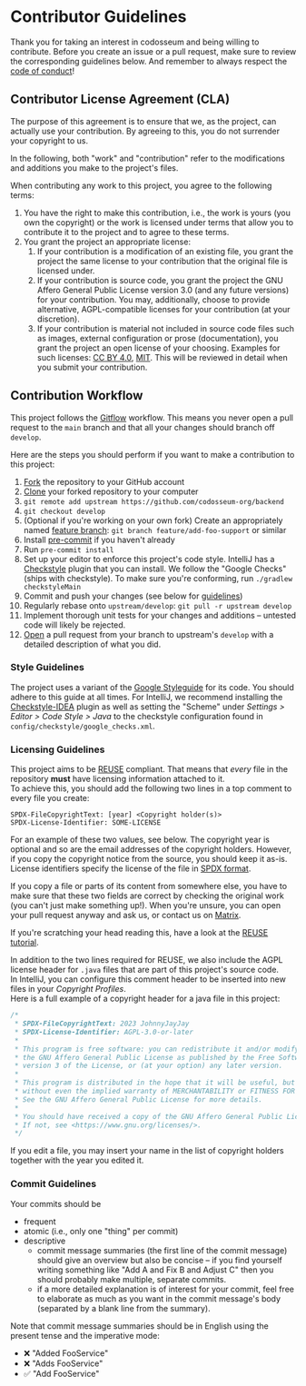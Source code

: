 <!---
SPDX-FileCopyrightText: 2023 JohnnyJayJay
SPDX-License-Identifier: CC-BY-4.0
-->
# Contributor Guidelines

Thank you for taking an interest in codosseum and being willing to contribute.
Before you create an issue or a pull request, make sure to review the corresponding guidelines below.
And remember to always respect the [code of conduct](./CODE_OF_CONDUCT.md)!

## Contributor License Agreement (CLA)

The purpose of this agreement is to ensure that we, as the project, can actually use your contribution.
By agreeing to this, you do not surrender your copyright to us.

In the following, both "work" and "contribution" refer to the modifications and additions you make to
the project's files.

When contributing any work to this project, you agree to the following terms:

1. You have the right to make this contribution, i.e., the work is yours (you own the copyright) or the work is
   licensed under terms that allow you to contribute it to the project and to agree to these terms.
2. You grant the project an appropriate license:
    1. If your contribution is a modification of an existing file, you grant the project the same license to your
       contribution that the original file is licensed under.
    2. If your contribution is source code, you grant the project the GNU Affero General Public License version 3.0
       (and any future versions) for your contribution. You may, additionally, choose to provide alternative,
       AGPL-compatible licenses for your contribution (at your discretion).
    3. If your contribution is material not included in source code files such as
       images, external configuration or prose (documentation), you grant the project an open license of your choosing.
       Examples for such licenses: [CC BY 4.0](https://spdx.org/licenses/CC-BY-4.0.html),
       [MIT](https://spdx.org/licenses/MIT.html). This will be reviewed in detail when you submit your contribution.

## Contribution Workflow

This project follows the [Gitflow](https://www.atlassian.com/git/tutorials/comparing-workflows/gitflow-workflow)
workflow. This means you never open a pull request to the `main` branch and that all your changes should branch off
`develop`.

Here are the steps you should perform if you want to make a contribution to this project:

1. [Fork](https://docs.github.com/en/get-started/quickstart/fork-a-repo) the repository to your GitHub account
2. [Clone](https://docs.github.com/en/repositories/creating-and-managing-repositories/cloning-a-repository) your forked
   repository to your computer
3. `git remote add upstream https://github.com/codosseum-org/backend`
4. `git checkout develop`
5. (Optional if you're working on your own fork) Create an appropriately named
   [feature branch](https://www.atlassian.com/git/tutorials/comparing-workflows/gitflow-workflow):
   `git branch feature/add-foo-support` or similar
6. Install [pre-commit](https://pre-commit.com/) if you haven't already
7. Run `pre-commit install`
8. Set up your editor to enforce this project's code style.
   IntelliJ has a [Checkstyle](https://plugins.jetbrains.com/plugin/1065-checkstyle-idea/) plugin that you can install.
   We follow the "Google Checks" (ships with checkstyle). To make sure you're conforming, run `./gradlew checkstyleMain`
9. Commit and push your changes (see below for [guidelines](#commit-guidelines))
10. Regularly rebase onto `upstream/develop`: `git pull -r upstream develop`
11. Implement thorough unit tests for your changes and additions – untested code will likely be rejected.
12. [Open](https://github.com/codosseum-org/backend/compare) a pull request from your branch to upstream's `develop`
    with a detailed description of what you did.

### Style Guidelines

The project uses a variant of the [Google Styleguide](https://google.github.io/styleguide/javaguide.html) for its code.
You should adhere to this guide at all times. For IntelliJ, we recommend installing the [Checkstyle-IDEA](https://plugins.jetbrains.com/plugin/1065-checkstyle-idea/)
plugin as well as setting the "Scheme" under *Settings > Editor > Code Style > Java* to the checkstyle configuration found in
`config/checkstyle/google_checks.xml`.

### Licensing Guidelines

This project aims to be [REUSE](https://reuse.software) compliant. That means that *every* file in the repository **must** have licensing information attached to it.\
To achieve this, you should add the following two lines in a top comment to every file you create:

<!---
REUSE-IgnoreStart
-->
```
SPDX-FileCopyrightText: [year] <Copyright holder(s)>
SPDX-License-Identifier: SOME-LICENSE
```
<!---
REUSE-IgnoreEnd
-->

For an example of these two values, see below. The copyright year is optional and so are the email addresses of the copyright holders.
However, if you copy the copyright notice from the source, you should keep it as-is.\
License identifiers specify the license of the file in [SPDX format](https://spdx.dev/ids/).

If you copy a file or parts of its content from somewhere else, you have to make sure that these two fields are correct by checking the original work (you can't just make something up!).
When you're unsure, you can open your pull request anyway and ask us, or contact us on [Matrix](https://matrix.to/#/#codosseum:yatrix.org).

If you're scratching your head reading this, have a look at the [REUSE tutorial](https://reuse.software/tutorial/).

In addition to the two lines required for REUSE, we also include the AGPL license header for `.java` files that are part of this project's source code.\
In IntelliJ, you can configure this comment header to be inserted into new files in your *Copyright Profiles*.\
Here is a full example of a copyright header for a java file in this project:
<!---
REUSE-IgnoreStart
-->
```java
/*
 * SPDX-FileCopyrightText: 2023 JohnnyJayJay
 * SPDX-License-Identifier: AGPL-3.0-or-later
 *
 * This program is free software: you can redistribute it and/or modify it under the terms of
 * the GNU Affero General Public License as published by the Free Software Foundation, either
 * version 3 of the License, or (at your option) any later version.
 *
 * This program is distributed in the hope that it will be useful, but WITHOUT ANY WARRANTY;
 * without even the implied warranty of MERCHANTABILITY or FITNESS FOR A PARTICULAR PURPOSE.
 * See the GNU Affero General Public License for more details.
 *
 * You should have received a copy of the GNU Affero General Public License along with this program.
 * If not, see <https://www.gnu.org/licenses/>.
 */
```
<!---
REUSE-IgnoreEnd
-->
If you edit a file, you may insert your name in the list of copyright holders together with the year you edited it.

### Commit Guidelines

Your commits should be
- frequent
- atomic (i.e., only one "thing" per commit)
- descriptive
  - commit message summaries (the first line of the commit message) should give an overview but also be concise
    – if you find yourself writing something like "Add A and Fix B and Adjust C" then you should probably make multiple,
    separate commits.
  - if a more detailed explanation is of interest for your commit, feel free to elaborate as much as you want in the
    commit message's body (separated by a blank line from the summary).

Note that commit message summaries should be in English using the present tense and the imperative mode:

- ❌ "Added FooService"
- ❌ "Adds FooService"
- ✅ "Add FooService"
